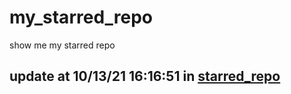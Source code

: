 # my_starred_repo
show me my starred repo

update at 10/13/21 16:16:51 in [starred_repo](./index.html)
---

